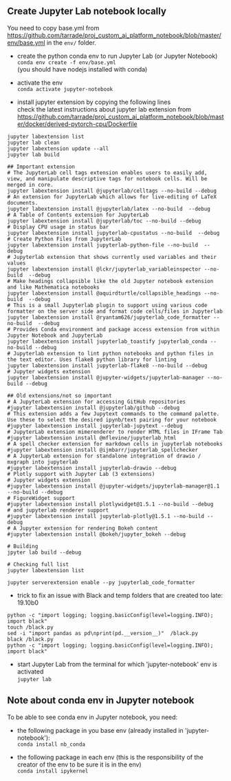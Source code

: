 ## Create Jupyter Lab notebook locally
You need to copy base.yml from https://github.com/tarrade/proj_custom_ai_platform_notebook/blob/master/env/base.yml
in the ```env/``` folder.
- create the python conda env to run Jupyter Lab (or Jupyter Notebook)   
  ```conda env create -f env/base.yml```    
  (you should have nodejs installed with conda)  

- activate the env  
  ```conda activate jupyter-notebook```  
  
- install jupyter extension by copying the following lines  
check the latest instructions about jupyter lab extension from https://github.com/tarrade/proj_custom_ai_platform_notebook/blob/master/docker/derived-pytorch-cpu/Dockerfile
 
```
jupyter labextension list
jupyter lab clean
jupyter labextension update --all
jupyter lab build

## Important extension
# The JupyterLab cell tags extension enables users to easily add, view, and manipulate descriptive tags for notebook cells. Will be merged in core.
jupyter labextension install @jupyterlab/celltags --no-build --debug
# An extension for JupyterLab which allows for live-editing of LaTeX documents.
jupyter labextension install @jupyterlab/latex --no-build  --debug
# A Table of Contents extension for JupyterLab
jupyter labextension install @jupyterlab/toc --no-build --debug
# Display CPU usage in status bar
jupyter labextension install jupyterlab-cpustatus --no-build  --debug
# Create Python Files from JupyterLab
jupyter labextension install jupyterlab-python-file --no-build  --debug
# Jupyterlab extension that shows currently used variables and their values
jupyter labextension install @lckr/jupyterlab_variableinspector --no-build  --debug
# Make headings collapsible like the old Jupyter notebook extension and like Mathematica notebooks
jupyter labextension install @aquirdturtle/collapsible_headings --no-build  --debug
# This is a small Jupyterlab plugin to support using various code formatter on the server side and format code cells/files in Jupyterlab
jupyter labextension install @ryantam626/jupyterlab_code_formatter --no-build  --debug
# Provides Conda environment and package access extension from within Jupyter Notebook and JupyterLab
jupyter labextension install jupyterlab_toastify jupyterlab_conda --no-build --debug
# Jupyterlab extension to lint python notebooks and python files in the text editor. Uses flake8 python library for linting
jupyter labextension install jupyterlab-flake8 --no-build --debug
# Jupyter widgets extension
jupyter labextension install @jupyter-widgets/jupyterlab-manager --no-build --debug

## Old extensions/not so important
# A JupyterLab extension for accessing GitHub repositories
#jupyter labextension install @jupyterlab/github --debug
# This extension adds a few Jupytext commands to the command palette. Use these to select the desired ipynb/text pairing for your notebook
#jupyter labextension install jupyterlab-jupytext --debug
# JupyterLab extension mimerenderer to render HTML files in IFrame Tab
#jupyter labextension install @mflevine/jupyterlab_html
# A spell checker extension for markdown cells in jupyterlab notebooks
#jupyter labextension install @ijmbarr/jupyterlab_spellchecker
# A JupyterLab extension for standalone integration of drawio / mxgraph into jupyterlab
#jupyter labextension install jupyterlab-drawio --debug
# Plotly support with Jupyter Lab (3 extensions)
# Jupyter widgets extension
#jupyter labextension install @jupyter-widgets/jupyterlab-manager@1.1 --no-build --debug
# FigureWidget support
#jupyter labextension install plotlywidget@1.5.1 --no-build --debug
# and jupyterlab renderer support
#jupyter labextension install jupyterlab-plotly@1.5.1 --no-build --debug
# A Jupyter extension for rendering Bokeh content
#jupyter labextension install @bokeh/jupyter_bokeh --debug

# Building
jpyter lab build --debug

# Checking full list
jupyter labextension list

jupyter serverextension enable --py jupyterlab_code_formatter
```

- trick to fix an issue with Black and temp folders that are created too late: 19.10b0
```
python -c "import logging; logging.basicConfig(level=logging.INFO); import black"
touch /black.py
sed -i "import pandas as pd\nprint(pd.__version__)"  /black.py
black /black.py
python -c "import logging; logging.basicConfig(level=logging.INFO); import black"
```

- start Jupyter Lab from the terminal for which 'jupyter-notebook' env is activated  
  ```jupyter lab```  

## Note about conda env in Jupyter notebook  
   To be able to see conda env in Jupyter notebook, you need:  
   - the following package in you base env (already installed in 'jupyter-notebook'):  
   ```conda install nb_conda```  

   - the following package in each env (this is the responsibility of the creator of the env to be sure it is in the env)  
   ```conda install ipykernel```  